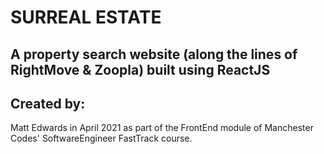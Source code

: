 # SURREAL ESTATE

##  A property search website (along the lines of RightMove & Zoopla) built using ReactJS


## Created by:

Matt Edwards in April 2021 as part of the FrontEnd module of Manchester Codes' SoftwareEngineer FastTrack course.